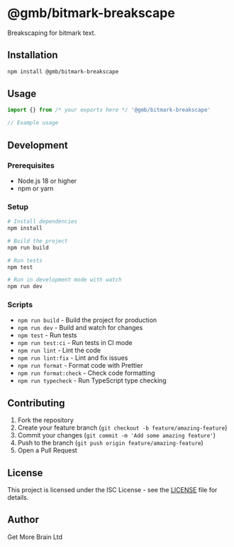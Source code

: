 # @gmb/bitmark-breakscape

Breakscaping for bitmark text.

## Installation

```bash
npm install @gmb/bitmark-breakscape
```

## Usage

```typescript
import {} from /* your exports here */ '@gmb/bitmark-breakscape'

// Example usage
```

## Development

### Prerequisites

- Node.js 18 or higher
- npm or yarn

### Setup

```bash
# Install dependencies
npm install

# Build the project
npm run build

# Run tests
npm test

# Run in development mode with watch
npm run dev
```

### Scripts

- `npm run build` - Build the project for production
- `npm run dev` - Build and watch for changes
- `npm test` - Run tests
- `npm run test:ci` - Run tests in CI mode
- `npm run lint` - Lint the code
- `npm run lint:fix` - Lint and fix issues
- `npm run format` - Format code with Prettier
- `npm run format:check` - Check code formatting
- `npm run typecheck` - Run TypeScript type checking

## Contributing

1. Fork the repository
2. Create your feature branch (`git checkout -b feature/amazing-feature`)
3. Commit your changes (`git commit -m 'Add some amazing feature'`)
4. Push to the branch (`git push origin feature/amazing-feature`)
5. Open a Pull Request

## License

This project is licensed under the ISC License - see the [LICENSE](LICENSE) file for details.

## Author

Get More Brain Ltd
